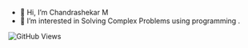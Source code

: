 - 👋 Hi, I’m Chandrashekar M
- 👀 I’m interested in Solving Complex Problems using programming . 


![GitHub Views](https://komarev.com/ghpvc/?username=chandrashekar68&color=blue)


<!---
chandrashekar68/chandrashekar68 is a ✨ special ✨ repository because its `README.md` (this file) appears on your GitHub profile.
You can click the Preview link to take a look at your changes.
--->
